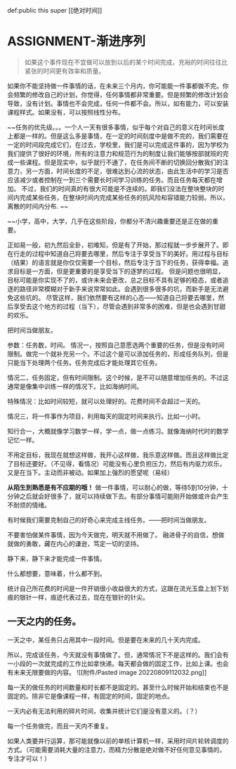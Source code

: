 def:public this super [[绝对时间]]


# ASSIGNMENT-渐进序列

> 如果这个事件现在不宜做可以放到以后的某个时间完成，充裕的时间往往比紧张的时间更有效率和质量。


如果你不能坚持做一件事情的话，在未来三个月内，你可能能一件事都做不完。你会频繁的修改自己的计划，你觉得，任何事情都非常重要。但是频繁的修改计划会导致，没有计划。事情也不会完成，任何一件都不会。所以，如有能力，可以安装课程样式。如果没有，可以按照线性分布。

~~任务的优先级。。。一个人一天有很多事情，似乎每个对自己的意义在时间长度上都是一样的。但是这么多是事情，在一定的时间刻度中是做不完的，我们需要在一定的时间段完成它们，在过去，学校里，我们是可以完成这件事的，因为学校为我们提供了很好的环境，所有的注意力和规范行为的制度让我们能够按部就班的完成一些课程。但是现实中，似乎就行不通了，在任务间不断的切换回分散我们的注意力，另一方面，时间长度的不足，很难达到心流的状态，由此生活中的学习是否应该减少或者控制在一到三个需要长时间学习训练的任务。而且任务每天都在增加。
不过，我们的时间真的有很大可能是不连续的。即我们没法在整块整块的时间内完成某些任务，在整块时间内完成某些任务的抗风险和容错能力较弱。所以，离散的时间内分布.  ~~

~~小学，高中，大学，几乎在这些阶段，你都分不清兴趣重要还是正在做的重要。


正如易一般，初九然后全卦，初难知，但是有了开始，那过程就一步步展开了。即在行走的过程中知道自己将要去哪里，然后专注于享受当下的美好。用过程与目标（结果）的语言就是你仅仅需要一个目标，然后专注于当下的任务，获得幸福。追求目标是一方面，但是更重要的是享受当下的逐梦的过程。
但是问题也很明显，目标可能是你实现不了的，或许未来会更改，总之目标不具有足够的稳态，或者追逐的路径非常模糊对于新手来说常常如此。会遇到很多很多的坑，而新手是无法避免这些坑的。
尽管这样，我们依然要有这样的心态——知道自己将要去哪里，然后享受去这个地方的过程（当下），尽管会遇到非常多的困难，但是也会遇到甘甜的欢乐。


把时间当做朋友。

参数：任务数，时间。
情况一，按照自己意愿选两个重要的任务，但是没有时间限制。做完一个就补充另一个。不过这个是可以添加任务的，形成任务队列，但是只能当下处理两个任务。任务完成后才能处理其它任务。

情况二，任务固定，但有时间限制。这个时候，是不可以随意增加任务的。不过这通常是像集中训练一样的情况下。比如海纳时间。

特殊情况：比如时间较短，就可以处理好的。花费时间不会超过一天的。

情况三，将一件事作为项目，利用每天的固定时间来执行。比如一小时。




知行合一，大概就像学习数学一样，学一点，做一点练习。就像海纳时代时的数学记忆一样。



不用定目标，我现在就想这样做，我开心这样做，我乐意这样做。而且这样做比定了目标还要好。（不见得，看情况）可能没有心里负担压力，然后有内驱力欢乐，又是在当下。主动而非被动。如果加上强烈的愿望呢（易经）


**从陌生到熟悉是有不应期的哦！** 做一件事情，可以耐心的做，等待5到10分钟，十分钟之后就会好很多了，就可以持续做下去。有部分事情可能刚开始做或许会产生不耐烦的情绪。


有时候我们需要克制自己的好奇心来完成主线任务。——把时间当做朋友。


不要害怕做某件事情，因为今天做完，明天就不用做了。
融进骨子的自信，想做就做的勇敢，藏在内心的谦逊，笃定一切的坚持。

静下来，静下来才能完成一件事情。

什么都想要，意味着，什么都不到。

统计自己所花费的时间是一件开销很小收益很大的方式，这跟在流光玉盘上划下划痕的银针一样，痕迹代表过去，现在在银针的针尖。


## 一天之内的任务。

一天之中，某任务只占用其中一段时间。但是要在未来的几十天内完成。

所以，完成该任务，今天就没有事情做了。但，通常情况下不是这样的。我们会有一小段的一次就完成的工作比如拿快递。每天都会做的固定工作，比如上课。也会有未来无限要做的内容。
![[附件/Pasted image 20220809112032.png]]
  
每一天的做任务的时间数量和时长都不是固定的。甚至什么时候开始和结束也不是固定的。除非它是像课程一样，有固定的时间，固定的地点。

一天内必有无法利用的碎片时间，收集并统计它们是没有意义的。（？）

每一个任务做完，而且一天内不重复。

如果人类要并行运算，那可能就像以前的单核计算机一样，采用时间片轮转调度的方式。（可能需要消耗大量的注意力，而精力分散是绝对做不好任何意见事情的，专注才可以！）


